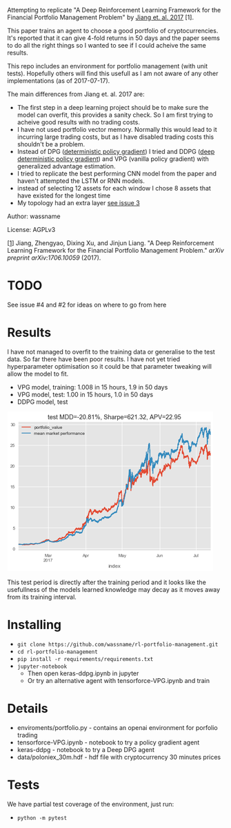 Attempting to replicate "A Deep Reinforcement Learning Framework for the Financial Portfolio Management Problem" by [Jiang et. al. 2017](https://arxiv.org/abs/1706.10059) [1].

This paper trains an agent to choose a good portfolio of cryptocurrencies. It's reported that it can give 4-fold returns in 50 days and the paper seems to do all the right things so I wanted to see if I could acheive the same results.

This repo includes an environment for portfolio management (with unit tests). Hopefully others will find this usefull as I am not aware of any other implementations (as of 2017-07-17).

The main differences from Jiang et. al. 2017 are:

- The first step in a deep learning project should be to make sure the model can overfit, this provides a sanity check. So I am first trying to acheive good results with no trading costs.
- I have not used portfolio vector memory. Normally this would lead to it incurring large trading costs, but as I have disabled trading costs this shouldn't be a problem.
- Instead of DPG ([deterministic policy gradient](http://jmlr.org/proceedings/papers/v32/silver14.pdf)) I tried and DDPG ([deep deterministic policy gradient]( http://arxiv.org/pdf/1509.02971v2.pdf)) and VPG (vanilla policy gradient) with generalized advantage estimation.
- I tried to replicate the best performing CNN model from the paper and haven't attempted the LSTM or RNN models.
- instead of selecting 12 assets for each window I chose 8 assets that have existed for the longest time
- My topology had an extra layer [see issue 3](https://github.com/wassname/rl-portfolio-management/issues/3)

Author: wassname

License: AGPLv3

[[1](https://arxiv.org/abs/1706.10059)] Jiang, Zhengyao, Dixing Xu, and Jinjun Liang. "A Deep Reinforcement Learning Framework for the Financial Portfolio Management Problem." *arXiv preprint arXiv:1706.10059* (2017).

# TODO

See issue #4 and #2 for ideas on where to go from here

# Results

I have not managed to overfit to the training data or generalise to the test data. So far there have been poor results. I have not yet tried hyperparameter optimisation so it could be that parameter tweaking will allow the model to fit.

- VPG model, training: 1.008 in 15 hours, 1.9 in 50 days
- VPG model, test: 1.00 in 15 hours, 1.0 in 50 days
- DDPG model, test

![](docs/tensorforce-VPG-test.png)

This test period is directly after the training period and it looks like the usefullness of the models learned knowledge may decay as it moves away from its training interval.

# Installing

- `git clone https://github.com/wassname/rl-portfolio-management.git`
- `cd rl-portfolio-management`
- `pip install -r requirements/requirements.txt`
- `jupyter-notebook`
    - Then open keras-ddpg.ipynb in jupyter
    - Or try an alternative agent  with tensorforce-VPG.ipynb and train

# Details

- enviroments/portfolio.py - contains an openai environment for porfolio trading
- tensorforce-VPG.ipynb - notebook to try a policy gradient agent
- keras-ddpg - notebook to try a Deep DPG agent
- data/poloniex_30m.hdf - hdf file with cryptocurrency 30 minutes prices

# Tests

We have partial test coverage of the environment, just run:

- `python -m pytest`
